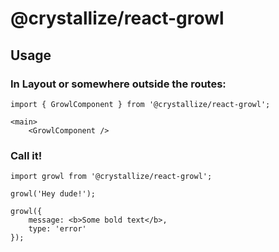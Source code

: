 # @crystallize/react-growl

## Usage

### In Layout or somewhere outside the routes:

```
import { GrowlComponent } from '@crystallize/react-growl';

<main>
    <GrowlComponent />
```

### Call it!

```
import growl from '@crystallize/react-growl';

growl('Hey dude!');

growl({
    message: <b>Some bold text</b>,
    type: 'error'
});
```
